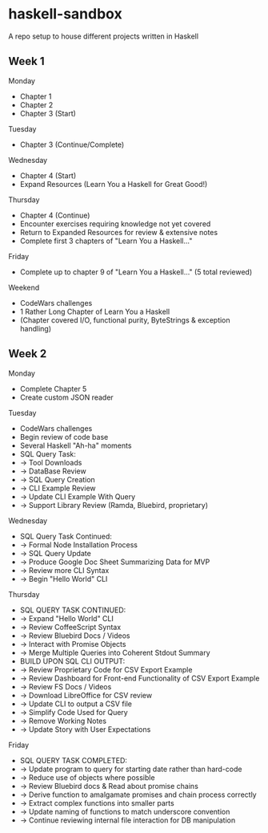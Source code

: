# haskell-sandbox

A repo setup to house different projects written in Haskell

## Week 1

Monday
  * Chapter 1
  * Chapter 2
  * Chapter 3 (Start)

Tuesday
  * Chapter 3 (Continue/Complete)

Wednesday
  * Chapter 4 (Start)
  * Expand Resources (Learn You a Haskell for Great Good!)

Thursday
  * Chapter 4 (Continue)
  * Encounter exercises requiring knowledge not yet covered
  * Return to Expanded Resources for review & extensive notes
  * Complete first 3 chapters of "Learn You a Haskell..."

Friday
  * Complete up to chapter 9 of "Learn You a Haskell..." (5 total reviewed)

Weekend
  * CodeWars challenges
  * 1 Rather Long Chapter of Learn You a Haskell
  * (Chapter covered I/O, functional purity, ByteStrings & exception handling)

## Week 2

Monday
  * Complete Chapter 5
  * Create custom JSON reader

Tuesday
  * CodeWars challenges
  * Begin review of code base
  * Several Haskell "Ah-ha" moments
  * SQL Query Task:
  * -> Tool Downloads
  * -> DataBase Review
  * -> SQL Query Creation
  * -> CLI Example Review
  * -> Update CLI Example With Query
  * -> Support Library Review (Ramda, Bluebird, proprietary)

Wednesday
  * SQL Query Task Continued:
  * -> Formal Node Installation Process
  * -> SQL Query Update
  * -> Produce Google Doc Sheet Summarizing Data for MVP
  * -> Review more CLI Syntax
  * -> Begin "Hello World" CLI

Thursday
  * SQL QUERY TASK CONTINUED:
  * -> Expand "Hello World" CLI
  * -> Review CoffeeScript Syntax
  * -> Review Bluebird Docs / Videos
  * -> Interact with Promise Objects
  * -> Merge Multiple Queries into Coherent Stdout Summary
  * BUILD UPON SQL CLI OUTPUT:
  * -> Review Proprietary Code for CSV Export Example
  * -> Review Dashboard for Front-end Functionality of CSV Export Example
  * -> Review FS Docs / Videos
  * -> Download LibreOffice for CSV review
  * -> Update CLI to output a CSV file
  * -> Simplify Code Used for Query
  * -> Remove Working Notes
  * -> Update Story with User Expectations

Friday
  * SQL QUERY TASK COMPLETED:
  * -> Update program to query for starting date rather than hard-code
  * -> Reduce use of objects where possible
  * -> Review Bluebird docs & Read about promise chains
  * -> Derive function to amalgamate promises and chain process correctly
  * -> Extract complex functions into smaller parts
  * -> Update naming of functions to match underscore convention
  * -> Continue reviewing internal file interaction for DB manipulation
